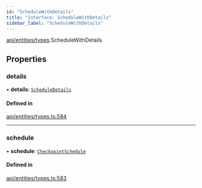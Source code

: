 ```yaml
---
id: "ScheduleWithDetails"
title: "Interface: ScheduleWithDetails"
sidebar_label: "ScheduleWithDetails"
---
```


[api/entities/types](../../../../../modules/API/Entities/Types/Types.md).ScheduleWithDetails

## Properties

### details

• **details**: [`ScheduleDetails`](../../CheckpointSchedule/Types/ScheduleDetails/ScheduleDetails.md)

#### Defined in

[api/entities/types.ts:584](https://github.com/PolymeshAssociation/polymesh-sdk/blob/995f17653/src/api/entities/types.ts#L584)

___

### schedule

• **schedule**: [`CheckpointSchedule`](../../../../../classes/API/Entities/CheckpointSchedule/CheckpointSchedule.md)

#### Defined in

[api/entities/types.ts:583](https://github.com/PolymeshAssociation/polymesh-sdk/blob/995f17653/src/api/entities/types.ts#L583)
